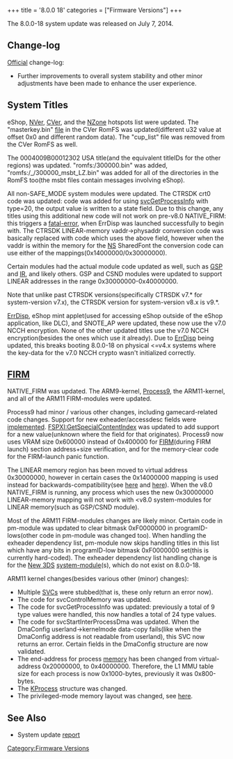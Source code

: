 +++
title = '8.0.0 18'
categories = ["Firmware Versions"]
+++

The 8.0.0-18 system update was released on July 7, 2014.

## Change-log

[Official](http://en-americas-support.nintendo.com/app/answers/detail/a_id/231)
change-log:

- Further improvements to overall system stability and other minor
  adjustments have been made to enhance the user experience.

## System Titles

eShop, [NVer](NVer "wikilink"), [CVer](CVer "wikilink"), and the
[NZone](Nintendo_Zone "wikilink") hotspots list were updated. The
"masterkey.bin" [file](CVer "wikilink") in the CVer RomFS was
updated(different u32 value at offset 0x0 and different random data).
The "cup_list" file was removed from the CVer RomFS as well.

The 0004009B00012302 USA title(and the equivalent titleIDs for the other
regions) was updated. "romfs:/300000.bin" was added,
"romfs:/<Region>_<Language>/300000_msbt_LZ.bin" was added for all of
the directories in the RomFS too(the msbt files contain messages
involving eShop).

All non-SAFE_MODE system modules were updated. The CTRSDK crt0 code was
updated: code was added for using [svcGetProcessInfo](SVC "wikilink")
with type=20, the output value is written to a state field. Due to this
change, any titles using this additional new code will not work on
pre-v8.0 NATIVE_FIRM: this triggers a [fatal-error](ErrDisp "wikilink"),
when ErrDisp was launched successfully to begin with. The CTRSDK
LINEAR-memory vaddr-\>physaddr conversion code was basically replaced
with code which uses the above field, however when the vaddr is within
the memory for the [NS](NS "wikilink") SharedFont the conversion code
can use either of the mappings(0x14000000/0x30000000).

Certain modules had the actual module code updated as well, such as
[GSP](GSP_Services "wikilink") and [IR](IR_Services "wikilink"), and
likely others. GSP and CSND modules were updated to support LINEAR
addresses in the range 0x30000000-0x40000000.

Note that unlike past CTRSDK versions(specifically CTRSDK v7.\* for
system-version v7.x), the CTRSDK version for system-version v8.x is
v9.\*.

[ErrDisp](ErrDisp "wikilink"), eShop mint applet(used for accessing
eShop outside of the eShop application, like DLC), and SNOTE_AP were
updated, these now use the v7.0 NCCH encryption. None of the other
updated titles use the v7.0 NCCH encryption(besides the ones which use
it already). Due to [ErrDisp](ErrDisp "wikilink") being updated, this
breaks booting 8.0.0-18 on physical \<=v4.x systems where the key-data
for the v7.0 NCCH crypto wasn't initialized correctly.

## [FIRM](FIRM "wikilink")

NATIVE_FIRM was updated. The ARM9-kernel, [Process9](FIRM "wikilink"),
the ARM11-kernel, and all of the ARM11 FIRM-modules were updated.

Process9 had minor / various other changes, including gamecard-related
code changes. Support for new exheader/accessdesc fields were
[implemented](NCCH/Extended_Header "wikilink").
[FSPXI:GetSpecialContentIndex](Filesystem_services_PXI "wikilink") was
updated to add support for a new value(unknown where the field for that
originates). Process9 now uses VRAM size 0x600000 instead of 0x400000
for [FIRM](FIRM "wikilink")(during FIRM launch) section address+size
verification, and for the memory-clear code for the FIRM-launch panic
function.

The LINEAR memory region has been moved to virtual address 0x30000000,
however in certain cases the 0x14000000 mapping is used instead for
backwards-compatibility(see [here](SVC "wikilink") and
[here](Memory_layout "wikilink")). When the v8.0 NATIVE_FIRM is running,
any process which uses the new 0x30000000 LINEAR-memory mapping will not
work with \<v8.0 system-modules for LINEAR memory(such as GSP/CSND
module).

Most of the ARM11 FIRM-modules changes are likely minor. Certain code in
pm-module was updated to clear bitmask 0xF0000000 in
programID-lows(other code in pm-module was changed too). When handling
the exheader dependency list, pm-module now skips handling titles in
this list which have any bits in programID-low bitmask 0xF0000000
set(this is currently hard-coded). The exheader dependency list handling
change is for the [New 3DS](New_3DS "wikilink")
[system-module](Title_list "wikilink")(s), which do not exist on
8.0.0-18.

ARM11 kernel changes(besides various other (minor) changes):

- Multiple [SVCs](SVC "wikilink") were stubbed(that is, these only
  return an error now).
- The code for svcControlMemory was updated.
- The code for svcGetProcessInfo was updated: previously a total of 9
  type values were handled, this now handles a total of 24 type values.
- The code for svcStartInterProcessDma was updated. When the DmaConfig
  userland-\>kernelmode data-copy fails(like when the DmaConfig address
  is not readable from userland), this SVC now returns an error. Certain
  fields in the DmaConfig structure are now validated.
- The end-address for process [memory](Memory_layout "wikilink") has
  been changed from virtual-address 0x20000000, to 0x40000000.
  Therefore, the L1 MMU table size for each process is now 0x1000-bytes,
  previously it was 0x800-bytes.
- The [KProcess](KProcess "wikilink") structure was changed.
- The privileged-mode memory layout was changed, see
  [here](Memory_layout "wikilink").

## See Also

- System update
  [report](http://yls8.mtheall.com/ninupdates/reports.php?date=07-07-14_10-13-44&sys=ctr)

[Category:Firmware Versions](Category:Firmware_Versions "wikilink")